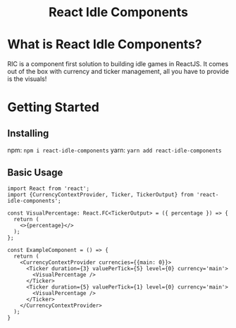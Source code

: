 <div align='center'>
  <h1>React Idle Components</h1>
</div>

# What is React Idle Components?
RIC is a component first solution to building idle games in ReactJS. It comes out of the box with currency and ticker management, all you have to provide is the visuals!

# Getting Started

## Installing
npm: `npm i react-idle-components`
yarn:  `yarn add react-idle-components`

## Basic Usage

```tsx
import React from 'react';
import {CurrencyContextProvider, Ticker, TickerOutput} from 'react-idle-components';

const VisualPercentage: React.FC<TickerOutput> = ({ percentage }) => {
  return (
    <>{percentage}</>
  );
};

const ExampleComponent = () => {
  return (
    <CurrencyContextProvider currencies={{main: 0}}>
      <Ticker duration={3} valuePerTick={5} level={0} currency='main'>
        <VisualPercentage />
      </Ticker>
      <Ticker duration={5} valuePerTick={1} level={0} currency='main'>
        <VisualPercentage />
      </Ticker>
    </CurrencyContextProvider>
  );
}
```